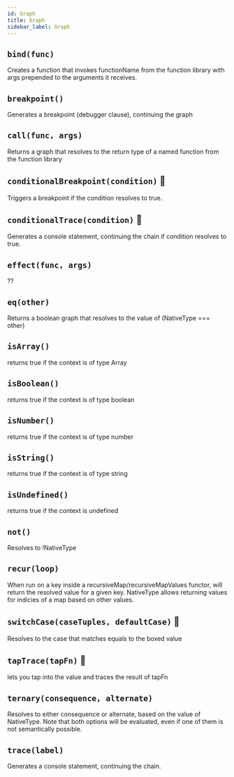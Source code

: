 ```yaml
---
id: Graph
title: Graph
sidebar_label: Graph
---
```

## `bind(func)`
Creates a function that invokes functionName from the function library with args prepended to the arguments it receives.

## `breakpoint()`
Generates a breakpoint (debugger clause), continuing the graph

## `call(func, args)`
Returns a graph that resolves to the return type of a named function from the function library

## `conditionalBreakpoint(condition)` 🍬
Triggers a breakpoint if the condition resolves to true.

## `conditionalTrace(condition)` 🍬
Generates a console statement, continuing the chain if condition resolves to true.

## `effect(func, args)`
??

## `eq(other)`
Returns a boolean graph that resolves to the value of (NativeType === other)

## `isArray()`
returns true if the context is of type Array

## `isBoolean()`
returns true if the context is of type boolean

## `isNumber()`
returns true if the context is of type number

## `isString()`
returns true if the context is of type string

## `isUndefined()`
returns true if the context is undefined

## `not()`
Resolves to !NativeType

## `recur(loop)`
When run on a key inside a recursiveMap/recursiveMapValues functor,
will return the resolved value for a given key. NativeType allows returning values for indicies of a map based on other values.

## `switchCase(caseTuples, defaultCase)` 🍬
Resolves to the case that matches equals to the boxed value

## `tapTrace(tapFn)` 🍬
lets you tap into the value and traces the result of tapFn

## `ternary(consequence, alternate)`
Resolves to either consequence or alternate, based on the value of NativeType.
Note that both options will be evaluated, even if one of them is not semantically possible.

## `trace(label)`
Generates a console statement, continuing the chain.

